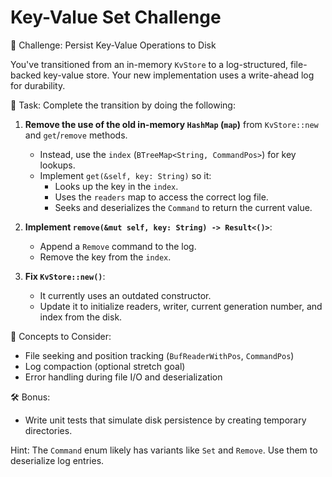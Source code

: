 # Key-Value Set Challenge

🚀 Challenge: Persist Key-Value Operations to Disk

You've transitioned from an in-memory `KvStore` to a log-structured, file-backed key-value store. 
Your new implementation uses a write-ahead log for durability. 

🔧 Task:
Complete the transition by doing the following:

1. **Remove the use of the old in-memory `HashMap` (`map`)** from `KvStore::new` and `get`/`remove` methods.
    - Instead, use the `index` (`BTreeMap<String, CommandPos>`) for key lookups.
    - Implement `get(&self, key: String)` so it:
      - Looks up the key in the `index`.
      - Uses the `readers` map to access the correct log file.
      - Seeks and deserializes the `Command` to return the current value.
 
2. **Implement `remove(&mut self, key: String) -> Result<()>`**:
   - Append a `Remove` command to the log.
   - Remove the key from the `index`.

3. **Fix `KvStore::new()`**:
   - It currently uses an outdated constructor.
   - Update it to initialize readers, writer, current generation number, and index from the disk.

🧠 Concepts to Consider:
- File seeking and position tracking (`BufReaderWithPos`, `CommandPos`)
- Log compaction (optional stretch goal)
- Error handling during file I/O and deserialization

🛠️ Bonus:
- Write unit tests that simulate disk persistence by creating temporary directories.

Hint: The `Command` enum likely has variants like `Set` and `Remove`. Use them to deserialize log entries.


